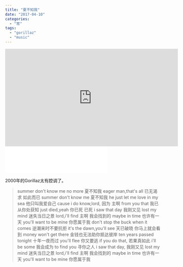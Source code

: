 ```yaml
---
title: "夏不知我"
date: "2017-04-10"
categories: 
  - "常"
tags: 
  - "gorillaz"
  - "music"
---
```


<iframe src="https://www.youtube.com/watch?v=hji4gBuOvIQ" width="560" height="315" frameborder="0" allowfullscreen="allowfullscreen"></iframe>

 

<iframe src="//music.163.com/outchain/player?type=2&amp;id=18137222&amp;auto=0&amp;height=66" width="330" height="86" frameborder="no" marginwidth="0" marginheight="0"></iframe>

 2000年的Gorillaz太有腔调了。

> summer don't know me no more 夏不知我
> eager man,that's all 已无渴求 如此而已
> summer don't know me 夏不知我
> he just let me love in my sea 他只叫我爱自己
> cause i do know,lord, 因为 主啊
> from you that 我已从你处获知
> just died,yeah 你已死 已死
> i saw that day 我刚又见
> lost my mind 迷失当日之景 
> lord,i'll find 主啊 我会找到的 
> maybe in time 也许有一天 
> you'll want to be mine 你愿属于我 
> don't stop the buck when it comes  逆潮来时不要抗拒 
> it's the dawn,you'll see  天已破晓 你马上就会看到 
> money won't get there 金钱也无法助你抵达彼岸 
> ten years passed tonight 十年一夜而过 
> you'll flee 你又要逃 
> if you do that, 若果真如此 
> i'll be some 我会成为 
> to find you 寻你之人 
> i saw that day, 我刚又见 
> lost my mind 迷失当日之景 
> lord,i'll find 主啊 我会找到的 
> maybe in time 也许有一天 
> you'll want to be mine 你愿属于我

